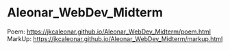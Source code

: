 # Aleonar_WebDev_Midterm
Poem: https://jkcaleonar.github.io/Aleonar_WebDev_Midterm/poem.html <br>
MarkUp: https://jkcaleonar.github.io/Aleonar_WebDev_Midterm/markup.html
